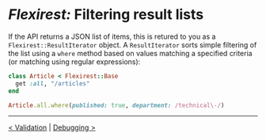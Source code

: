 # *Flexirest:* Filtering result lists

If the API returns a JSON list of items, this is retured to you as a `Flexirest::ResultIterator` object. A `ResultIterator` sorts simple filtering of the list using a `where` method based on values matching a specified criteria (or matching using regular expressions):

```ruby
class Article < Flexirest::Base
  get :all, "/articles"
end

Article.all.where(published: true, department: /technical\-/)
```


-----

[< Validation](validation.md) | [Debugging >](debugging.md)
